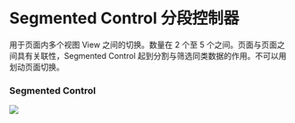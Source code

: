 
# Segmented Control 分段控制器
用于页面内多个视图 View 之间的切换。数量在 2 个至 5 个之间。页面与页面之间具有关联性，Segmented Control 起到分割与筛选同类数据的作用。不可以用划动页面切换。

### Segmented Control
![][image-1]

[image-1]:	https://github.com/viomiui/viomiui.image/blob/master/UIKit/Control/Segmented%20Control/Segmentde%20Control.png?raw=true